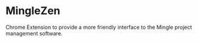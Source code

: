 # MingleZen

Chrome Extension to provide a more friendly interface to the Mingle project management software.